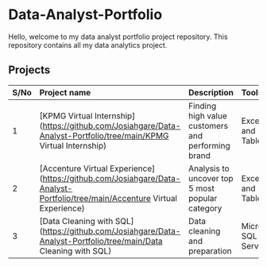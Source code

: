# Data-Analyst-Portfolio

Hello, welcome to my data analyst portfolio project repository. This repository contains all my data analytics project.

## Projects
| S/No | Project name | Description | Tools |
|:--- | :--- |:---| :---|
| 1 | [KPMG Virtual Internship](https://github.com/Josiahgare/Data-Analyst-Portfolio/tree/main/KPMG Virtual Internship) | Finding high value customers and performing brand | Excel and Tableau |
| 2 | [Accenture Virtual Experience](https://github.com/Josiahgare/Data-Analyst-Portfolio/tree/main/Accenture Virtual Experience) | Analysis to uncover top 5 most popular category | Excel and Tableau |
| 3 | [Data Cleaning with SQL](https://github.com/Josiahgare/Data-Analyst-Portfolio/tree/main/Data Cleaning with SQL) | Data cleaning and preparation | Microsoft SQL Server |
